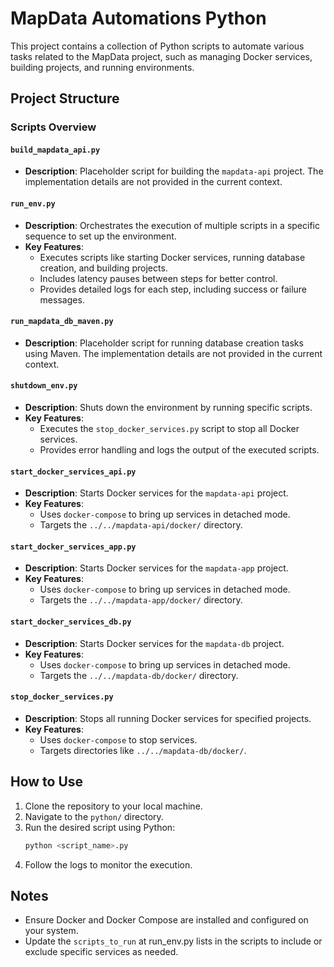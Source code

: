 # MapData Automations Python

This project contains a collection of Python scripts to automate various tasks related to the MapData project, such as managing Docker services, building projects, and running environments.

## Project Structure

### Scripts Overview

#### `build_mapdata_api.py`
- **Description**: Placeholder script for building the `mapdata-api` project. The implementation details are not provided in the current context.

#### `run_env.py`
- **Description**: Orchestrates the execution of multiple scripts in a specific sequence to set up the environment.
- **Key Features**:
  - Executes scripts like starting Docker services, running database creation, and building projects.
  - Includes latency pauses between steps for better control.
  - Provides detailed logs for each step, including success or failure messages.

#### `run_mapdata_db_maven.py`
- **Description**: Placeholder script for running database creation tasks using Maven. The implementation details are not provided in the current context.

#### `shutdown_env.py`
- **Description**: Shuts down the environment by running specific scripts.
- **Key Features**:
  - Executes the `stop_docker_services.py` script to stop all Docker services.
  - Provides error handling and logs the output of the executed scripts.

#### `start_docker_services_api.py`
- **Description**: Starts Docker services for the `mapdata-api` project.
- **Key Features**:
  - Uses `docker-compose` to bring up services in detached mode.
  - Targets the `../../mapdata-api/docker/` directory.

#### `start_docker_services_app.py`
- **Description**: Starts Docker services for the `mapdata-app` project.
- **Key Features**:
  - Uses `docker-compose` to bring up services in detached mode.
  - Targets the `../../mapdata-app/docker/` directory.

#### `start_docker_services_db.py`
- **Description**: Starts Docker services for the `mapdata-db` project.
- **Key Features**:
  - Uses `docker-compose` to bring up services in detached mode.
  - Targets the `../../mapdata-db/docker/` directory.

#### `stop_docker_services.py`
- **Description**: Stops all running Docker services for specified projects.
- **Key Features**:
  - Uses `docker-compose` to stop services.
  - Targets directories like `../../mapdata-db/docker/`.

## How to Use

1. Clone the repository to your local machine.
2. Navigate to the `python/` directory.
3. Run the desired script using Python:
   ```bash
   python <script_name>.py
   ```
4. Follow the logs to monitor the execution.

## Notes

- Ensure Docker and Docker Compose are installed and configured on your system.
- Update the `scripts_to_run` at run_env.py lists in the scripts to include or exclude specific services as needed.
